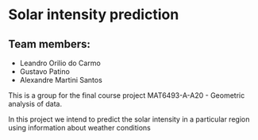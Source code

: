 # Solar intensity prediction

## Team members:

- Leandro Orilio do Carmo
- Gustavo Patino
- Alexandre Martini Santos

This is a group for the final course project MAT6493-A-A20 - Geometric analysis of data.

In this project we intend to predict the solar intensity in a particular region using information about weather conditions
